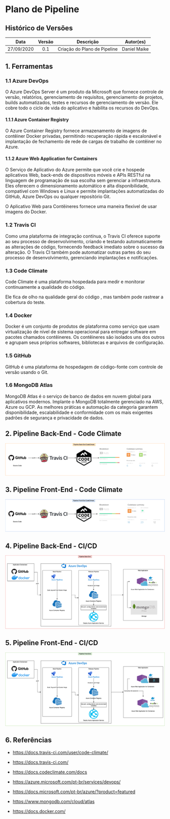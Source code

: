 # Plano de Pipeline

## Histórico de Versões
| Data     | Versão   | Descrição | Autor(es) |
|:----------:|:--------:|:----------------------:|:---------------------------:|
| 27/09/2020 |   0.1    | Criação do Plano de Pipeline |   Daniel Maike  |


## 1. Ferramentas

### 1.1 Azure DevOps

O Azure DevOps Server é um produto da Microsoft que fornece controle de versão, relatórios, gerenciamento de requisitos, gerenciamento de projetos, builds automatizados, testes e recursos de gerenciamento de versão. Ele cobre todo o ciclo de vida do aplicativo e habilita os recursos do DevOps.

#### 1.1.1 Azure Container Registry

O Azure Container Registry fornece armazenamento de imagens de contêiner Docker privadas, permitindo recuperação rápida e escalonável e implantação de fechamento de rede de cargas de trabalho de contêiner no Azure.

#### 1.1.2 Azure Web Application for Containers

O Serviço de Aplicativo do Azure permite que você crie e hospede aplicativos Web, back-ends de dispositivos móveis e APIs RESTful na linguagem de programação de sua escolha sem gerenciar a infraestrutura. Eles oferecem o dimensionamento automático e alta disponibilidade, compatível com Windows e Linux e permite implantações automatizadas do GitHub, Azure DevOps ou qualquer repositório Git.

O Aplicativo Web para Contêineres fornece uma maneira flexível de usar imagens do Docker.

### 1.2 Travis CI

Como uma plataforma de integração contínua, o Travis CI oferece suporte ao seu processo de desenvolvimento, criando e testando automaticamente as alterações de código, fornecendo feedback imediato sobre o sucesso da alteração. O Travis CI também pode automatizar outras partes do seu processo de desenvolvimento, gerenciando implantações e notificações.

### 1.3 Code Climate

Code Climate é uma plataforma hospedada para medir e monitorar continuamente a qualidade do código.

Ele fica de olho na qualidade geral do código , mas também pode rastrear a cobertura do teste.

### 1.4 Docker

Docker é um conjunto de produtos de plataforma como serviço que usam virtualização de nível de sistema operacional para entregar software em pacotes chamados contêineres. Os contêineres são isolados uns dos outros e agrupam seus próprios softwares, bibliotecas e arquivos de configuração.

### 1.5 GitHub

GitHub é uma plataforma de hospedagem de código-fonte com controle de versão usando o Git.

### 1.6 MongoDB Atlas

MongoDB Atlas é o serviço de banco de dados em nuvem global para aplicativos modernos. Implante o MongoDB totalmente gerenciado na AWS, Azure ou GCP. As melhores práticas e automação da categoria garantem disponibilidade, escalabilidade e conformidade com os mais exigentes padrões de segurança e privacidade de dados.

## 2. Pipeline Back-End - Code Climate

![Pipeline BackEnd CodeClimate](./img/pipelinebackendcodeclimate.png)

## 3. Pipeline Front-End - Code Climate

![Pipeline FrontEnd CodeClimate](./img/pipelinefrontendcodeclimate.png)

## 4. Pipeline Back-End - CI/CD

![Pipeline BackEnd](./img/pipelinebackend.png)

## 5. Pipeline Front-End - CI/CD

![Pipeline FrontEnd](./img/pipelinefrontend.png)

## 6. Referências

* https://docs.travis-ci.com/user/code-climate/

* https://docs.travis-ci.com/

* https://docs.codeclimate.com/docs

* https://azure.microsoft.com/pt-br/services/devops/

* https://docs.microsoft.com/pt-br/azure/?product=featured

* https://www.mongodb.com/cloud/atlas

* https://docs.docker.com/
